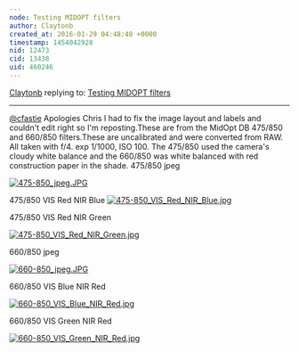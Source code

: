 ```yaml
---
node: Testing MIDOPT filters
author: Claytonb
created_at: 2016-01-29 04:48:48 +0000
timestamp: 1454042928
nid: 12473
cid: 13438
uid: 460246
---
```




[Claytonb](../profile/Claytonb) replying to: [Testing MIDOPT filters](../notes/cfastie/12-03-2015/testing-midopt-filters)

----
[@cfastie](/profile/cfastie) Apologies Chris I had to fix the image layout and labels and couldn't edit right so I'm reposting.These are from the MidOpt DB 475/850 and 660/850 filters.These are uncalibrated and were converted from RAW. All taken with f/4. exp 1/1000, ISO 100. The 475/850 used the camera's cloudy white balance and the 660/850 was white balanced with red construction paper in the shade.
475/850 jpeg

[![475-850_jpeg.JPG](//i.publiclab.org/system/images/photos/000/013/956/medium/475-850_jpeg.JPG)](//i.publiclab.org/system/images/photos/000/013/956/original/475-850_jpeg.JPG)

475/850 VIS Red NIR Blue
[![475-850_VIS_Red_NIR_Blue.jpg](//i.publiclab.org/system/images/photos/000/013/957/medium/475-850_VIS_Red_NIR_Blue.jpg)](//i.publiclab.org/system/images/photos/000/013/957/original/475-850_VIS_Red_NIR_Blue.jpg)

475/850 VIS Red NIR Green

[![475-850_VIS_Red_NIR_Green.jpg](//i.publiclab.org/system/images/photos/000/013/958/medium/475-850_VIS_Red_NIR_Green.jpg)](//i.publiclab.org/system/images/photos/000/013/958/original/475-850_VIS_Red_NIR_Green.jpg)

660/850 jpeg

[![660-850_jpeg.JPG](//i.publiclab.org/system/images/photos/000/013/959/medium/660-850_jpeg.JPG)](//i.publiclab.org/system/images/photos/000/013/959/original/660-850_jpeg.JPG)

660/850 VIS Blue NIR Red

[![660-850_VIS_Blue_NIR_Red.jpg](//i.publiclab.org/system/images/photos/000/013/960/medium/660-850_VIS_Blue_NIR_Red.jpg)](//i.publiclab.org/system/images/photos/000/013/960/original/660-850_VIS_Blue_NIR_Red.jpg)

660/850 VIS Green NIR Red

[![660-850_VIS_Green_NIR_Red.jpg](//i.publiclab.org/system/images/photos/000/013/961/medium/660-850_VIS_Green_NIR_Red.jpg)](//i.publiclab.org/system/images/photos/000/013/961/original/660-850_VIS_Green_NIR_Red.jpg)


